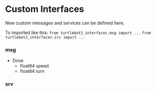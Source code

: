 # Custom Interfaces

New custom messages and services can be defined here.

To imported like this:
`from turtlebot3_interfaces.msg import ...`
`from turtlebot3_interfaces.srv import ...`

### msg
- Drive
  - float64 speed
  - float64 turn


### srv